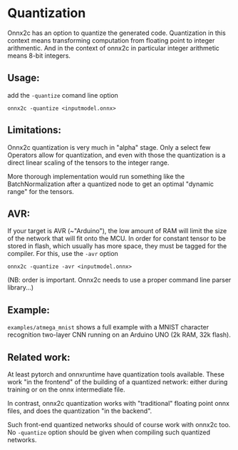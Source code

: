 Quantization
============

Onnx2c has an option to quantize the generated code.
Quantization in this context means transforming computation
from floating point to integer arithmentic. And in the context
of onnx2c in particular integer arithmetic means 8-bit integers.


Usage:
------
add the `-quantize` comand line option

    onnx2c -quantize <inputmodel.onnx>


Limitations:
------------
Onnx2c quantization is very much in "alpha" stage.
Only a select few Operators allow for quantization,
and even with those the quantization is a direct linear
scaling of the tensors to the integer range.

More thorough implementation would run something like the
BatchNormalization after a quantized node to get an optimal
"dynamic range" for the tensors.


AVR:
----
If your target is AVR (~"Arduino"), the low amount of RAM will limit
the size of the network that will fit onto the MCU.
In order for constant tensor to be stored in flash, which usually has more
space, they must be tagged for the compiler. For this, use the `-avr` option

    onnx2c -quantize -avr <inputmodel.onnx>

(NB: order is important. Onnx2c needs to use a proper command line parser library...)

Example:
--------
`examples/atmega_mnist` shows a full example with a MNIST character
recognition two-layer CNN running on an Arduino UNO (2k RAM, 32k flash).


Related work:
-------------
At least pytorch and onnxruntime have quantization tools available.
These work "in the frontend" of the building of a quantized network:
either during training or on the onnx intermediate file.

In contrast, onnx2c quantization works with "traditional" floating point
onnx files, and does the quantization "in the backend".

Such front-end quantized networks should of course work with onnx2c too.
No `-quantize` option should be given when compiling such quantized networks.
